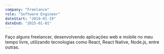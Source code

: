 ```yaml
---
company: "Freelance"
role: "Software Engineer"
dateStart: "2019-01-19"
dateEnd: "2025-01-01"
---
```


Faço alguns freelancer, desenvolvendo aplicações web e mobile no meu tempo livre, utilizando tecnologias como React, React Native, Node.js, entre outras.
